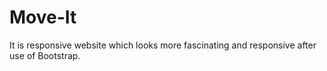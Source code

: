 # Move-It
It is responsive website which looks more fascinating and responsive after use of Bootstrap.
